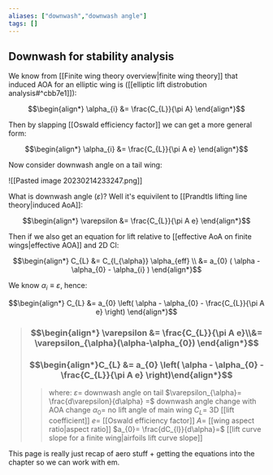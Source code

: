 ```yaml
---
aliases: ["downwash","downwash angle"]
tags: []
---
```


## Downwash for stability analysis

We know from [[Finite wing theory overview|finite wing theory]] that induced AOA for an elliptic wing is ([[elliptic lift distrobution analysis#^cbb7e1]]):

$$\begin{align*}
\alpha_{i} &= \frac{C_{L}}{\pi A}
\end{align*}$$

Then by slapping [[Oswald efficiency factor]] we can get a more general form:


$$\begin{align*}
\alpha_{i} &= \frac{C_{L}}{\pi A e}
\end{align*}$$

Now consider downwash angle on a tail wing:

![[Pasted image 20230214233247.png]]

What is downwash angle ($\varepsilon$)? Well it's equivilent to [[Prandtls lifting line theory|induced AoA]]:

$$\begin{align*}
\varepsilon &= \frac{C_{L}}{\pi A e}
\end{align*}$$

Then if we also get an equation for lift relative to [[effective AoA on finite wings|effective AOA]] and 2D Cl:

$$\begin{align*}
C_{L} &= C_{l_{\alpha}} \alpha_{eff} \\
&=  a_{0} ( \alpha - \alpha_{0} - \alpha_{i} )
\end{align*}$$

We know $\alpha_{i}\equiv \varepsilon$, hence:

$$\begin{align*}
C_{L} &=  a_{0} \left( \alpha - \alpha_{0} - \frac{C_{L}}{\pi A e} \right)
\end{align*}$$

> ### $$\begin{align*} \varepsilon &= \frac{C_{L}}{\pi A e}\\&=  \varepsilon_{\alpha}(\alpha-\alpha_{0})  \end{align*}$$
> ### $$\begin{align*}C_{L} &=  a_{0} \left( \alpha - \alpha_{0} - \frac{C_{L}}{\pi A e} \right)\end{align*}$$
>> where:
>> $\varepsilon=$  downwash angle on tail
>> $\varepsilon_{\alpha}= \frac{d\varepsilon}{d\alpha} =$  downwash angle change with AOA change
>> $\alpha_{0}=$ no lift angle of main wing
>> $C_{L}=$ 3D [[lift coefficient]]
>> $e=$ [[Oswald efficiency factor]]
>> $A=$ [[wing aspect ratio|aspect ratio]]
>> $a_{0}= \frac{dC_{l}}{d\alpha}=$ [[lift curve slope for a finite wing|airfoils lift curve slope]]

This page is really just recap of aero stuff + getting the equations into the chapter so we can work with em.

